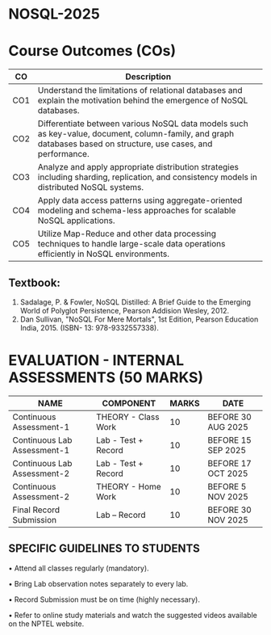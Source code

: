 # NOSQL-2025
# Course Outcomes (COs)

| CO   | Description                                                                                                                      |
|------|----------------------------------------------------------------------------------------------------------------------------------|
| CO1  | Understand the limitations of relational databases and explain the motivation behind the emergence of NoSQL databases.           |
| CO2  | Differentiate between various NoSQL data models such as key-value, document, column-family, and graph databases based on structure, use cases, and performance. |
| CO3  | Analyze and apply appropriate distribution strategies including sharding, replication, and consistency models in distributed NoSQL systems. |
| CO4  | Apply data access patterns using aggregate-oriented modeling and schema-less approaches for scalable NoSQL applications.         |
| CO5  | Utilize Map-Reduce and other data processing techniques to handle large-scale data operations efficiently in NoSQL environments. |




Textbook: 
---------
1.	Sadalage, P. & Fowler, NoSQL Distilled: A Brief Guide to the Emerging World of Polyglot Persistence, Pearson Addision Wesley, 2012. 
2.	Dan Sullivan, "NoSQL For Mere Mortals", 1st Edition, Pearson Education India, 2015. 
(ISBN- 13: 978-9332557338). 

# EVALUATION - INTERNAL ASSESSMENTS (50 MARKS)

| NAME                        | COMPONENT           | MARKS | DATE                |
|-----------------------------|---------------------|-------|---------------------|
| Continuous Assessment-1      | THEORY - Class Work | 10    | BEFORE 30 AUG 2025  |
| Continuous Lab Assessment-1  | Lab - Test + Record | 10    | BEFORE 15 SEP 2025  |
| Continuous Lab Assessment-2  | Lab - Test + Record | 10    | BEFORE 17 OCT 2025  |
| Continuous Assessment-2      | THEORY - Home Work  | 10    | BEFORE 5 NOV 2025   |
| Final Record Submission      | Lab – Record        | 10     | BEFORE 30 NOV 2025  |




SPECIFIC GUIDELINES TO STUDENTS
-------------------------------
•	Attend all classes regularly (mandatory).

•	Bring Lab observation notes separately to every lab.

•	Record Submission must be on time (highly necessary).

•	Refer to online study materials and watch the suggested videos available on the NPTEL website.

